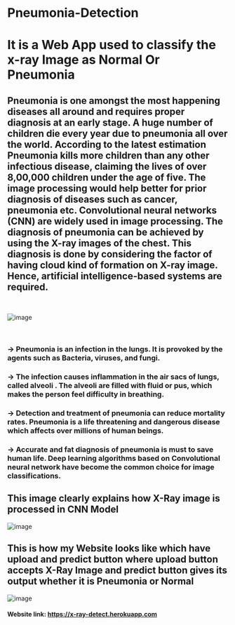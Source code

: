 # Pneumonia-Detection

#  It is a Web App used to classify the x-ray Image as Normal Or Pneumonia

##  Pneumonia is one amongst the most happening diseases all around and requires proper diagnosis at an early stage. A huge number of children die every year due to pneumonia all over the world. According to the latest estimation Pneumonia kills more children than any other infectious disease, claiming the lives of over 8,00,000 children under the age of five. The image processing would help better for prior diagnosis of diseases such as cancer, pneumonia etc. Convolutional neural networks (CNN) are widely used in image processing. The diagnosis of pneumonia can be achieved by using the X-ray images of the chest. This diagnosis is done by considering the factor of having cloud kind of formation on X-ray image. Hence, artificial intelligence-based systems are required.
<br />

![image](https://user-images.githubusercontent.com/42439091/122640965-e882a700-d11f-11eb-8f6f-bc171a6594f1.png)

<br />

### →  Pneumonia is an infection in the lungs. It is provoked by the agents such as Bacteria, viruses, and fungi. 

### →  The infection causes inflammation in the air sacs of lungs, called alveoli . The alveoli are filled with fluid or pus, which makes the person feel difficulty in breathing. 

### →  Detection and treatment of pneumonia can reduce mortality rates. Pneumonia is a life threatening and dangerous disease which affects over millions of human beings. 

### →  Accurate and fat diagnosis of pneumonia is must to save human life. Deep learning algorithms based on Convolutional neural network have become the common choice for image classifications. 

## This image clearly explains how X-Ray image is processed in CNN Model
![image](https://user-images.githubusercontent.com/42439091/122641160-10bed580-d121-11eb-80fb-4b41a8faf210.png)

## This is how my Website looks like which have upload and predict button where upload button accepts X-Ray Image and predict button gives its output whether it is Pneumonia or Normal

![image](https://user-images.githubusercontent.com/42439091/122641319-27b1f780-d122-11eb-91db-591135e3fcdc.png)

#### Website link: https://x-ray-detect.herokuapp.com
